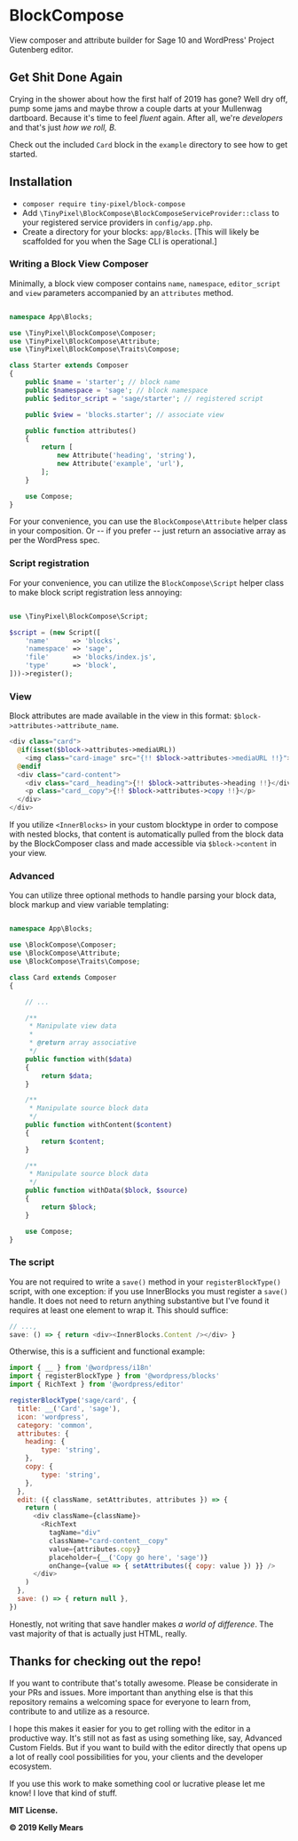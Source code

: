 # BlockCompose

View composer and attribute builder for Sage 10 and WordPress' Project Gutenberg editor.

## Get Shit Done Again

Crying in the shower about how the first half of 2019 has gone? Well dry off, pump some jams and maybe throw a couple darts at your Mullenwag dartboard. Because it's time to feel _fluent_ again. After all, we're _developers_ and that's just _how we roll, B._

Check out the included `Card` block in the `example` directory to see how to get started.

## Installation

- `composer require tiny-pixel/block-compose`
- Add `\TinyPixel\BlockCompose\BlockComposeServiceProvider::class` to your registered service providers in `config/app.php`.
- Create a directory for your blocks: `app/Blocks`. [This will likely be scaffolded for you when the Sage CLI is operational.]

### Writing a Block View Composer

Minimally, a block view composer contains `name`, `namespace`, `editor_script` and `view` parameters accompanied by an `attributes` method.

```php

namespace App\Blocks;

use \TinyPixel\BlockCompose\Composer;
use \TinyPixel\BlockCompose\Attribute;
use \TinyPixel\BlockCompose\Traits\Compose;

class Starter extends Composer
{
    public $name = 'starter'; // block name
    public $namespace = 'sage'; // block namespace
    public $editor_script = 'sage/starter'; // registered script

    public $view = 'blocks.starter'; // associate view

    public function attributes()
    {
        return [
            new Attribute('heading', 'string'),
            new Attribute('example', 'url'),
        ];
    }

    use Compose;
}

```

For your convenience, you can use the `BlockCompose\Attribute` helper class in your composition. Or -- if you prefer -- just return an associative array as per the WordPress spec.

### Script registration

For your convenience, you can utilize the `BlockCompose\Script` helper class to make block script registration less annoying:

```php

use \TinyPixel\BlockCompose\Script;

$script = (new Script([
    'name'      => 'blocks',
    'namespace' => 'sage',
    'file'      => 'blocks/index.js',
    'type'      => 'block',
]))->register();

```

### View

Block attributes are made available in the view in this format: `$block->attributes->attribute_name`.

```php
<div class="card">
  @if(isset($block->attributes->mediaURL))
    <img class="card-image" src="{!! $block->attributes->mediaURL !!}">
  @endif
  <div class="card-content">
    <div class="card__heading">{!! $block->attributes->heading !!}</div>
    <p class="card__copy">{!! $block->attributes->copy !!}</p>
  </div>
</div>
```

If you utilize `<InnerBlocks>` in your custom blocktype in order to compose with nested blocks, that content is automatically pulled from the block data by the BlockComposer class and made accessible via `$block->content` in your view.

### Advanced

You can utilize three optional methods to handle parsing your block data, block markup and view variable templating:

```php

namespace App\Blocks;

use \BlockCompose\Composer;
use \BlockCompose\Attribute;
use \BlockCompose\Traits\Compose;

class Card extends Composer
{

    // ...

    /**
     * Manipulate view data
     *
     * @return array associative
     */
    public function with($data)
    {
        return $data;
    }

    /**
     * Manipulate source block data
     */
    public function withContent($content)
    {
        return $content;
    }

    /**
     * Manipulate source block data
     */
    public function withData($block, $source)
    {
        return $block;
    }

    use Compose;
}
```

### The script

You are not required to write a `save()` method in your `registerBlockType()` script, with one exception: if you use InnerBlocks you must register a `save()` handle. It does not need to return anything substantive but I've found it requires at least one element to wrap it. This should suffice:

```js
// ...,
save: () => { return <div><InnerBlocks.Content /></div> }
```

Otherwise, this is a sufficient and functional example:

```js
import { __ } from '@wordpress/i18n'
import { registerBlockType } from '@wordpress/blocks'
import { RichText } from '@wordpress/editor'

registerBlockType('sage/card', {
  title: __('Card', 'sage'),
  icon: 'wordpress',
  category: 'common',
  attributes: {
    heading: {
        type: 'string',
    },
    copy: {
        type: 'string',
    },
  },
  edit: ({ className, setAttributes, attributes }) => {
    return (
      <div className={className}>
        <RichText
          tagName="div"
          className="card-content__copy"
          value={attributes.copy}
          placeholder={__('Copy go here', 'sage')}
          onChange={value => { setAttributes({ copy: value }) }} />
      </div>
    )
  },
  save: () => { return null },
})
```

Honestly, not writing that save handler makes _a world of difference_. The vast majority of that is actually just HTML, really.

## Thanks for checking out the repo!

If you want to contribute that's totally awesome. Please be considerate in your PRs and issues. More important than anything else is that this repository remains a welcoming space for everyone to learn from, contribute to and utilize as a resource.

I hope this makes it easier for you to get rolling with the editor in a productive way. It's still not as fast as using something like, say, Advanced Custom Fields. But if you want to build with the editor directly that opens up a lot of really cool possibilities for you, your clients and the developer ecosystem.

If you use this work to make something cool or lucrative please let me know! I love that kind of stuff.

**MIT License.**

**&copy; 2019 Kelly Mears**

